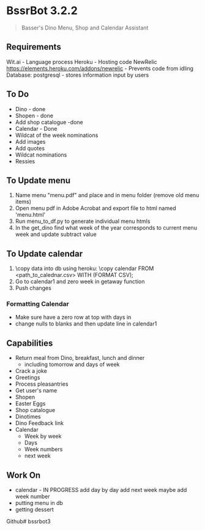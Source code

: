 # BssrBot 3.2.2
> Basser's Dino Menu, Shop and Calendar Assistant

## Requirements

Wit.ai - Language process
Heroku - Hosting code
NewRelic https://elements.heroku.com/addons/newrelic - Prevents code from idling
Database: postgresql - stores information input by users

## To Do
- Dino - done
- Shopen - done
- Add shop catalogue -done
- Calendar - Done
- Wildcat of the week nominations
- Add images
- Add quotes
- Wildcat nominations
- Ressies


## To Update menu
1. Name menu "menu.pdf" and place and in menu folder (remove old menu items)
1. Open menu pdf in Adobe Acrobat and export file
to html named 'menu.html'
2. Run menu_to_df.py to generate individual menu htmls
3. In the get_dino find what week of the year corresponds to current menu week and update subtract value


## To Update calendar
1. \copy data into db using heroku:
	\copy calendar FROM <path_to_calednar.csv> WITH (FORMAT CSV);
2. Go to calendar1 and zero week in getaway function
3. Push changes
### Formatting Calendar
- Make sure have a zero row at top with days in
- change nulls to blanks and then update line in calendar1

## Capabilities
- Return meal from Dino, breakfast, lunch and dinner
 	- including tomorrow and days of week
- Crack a joke
- Greetings
- Process pleasantries
- Get user's name
- Shopen
- Easter Eggs
- Shop catalogue
- Dinotimes
- Dino Feedback link
- Calendar
	- Week by week
	- Days
	- Week numbers
	- next week

## Work On
- calendar - IN PROGRESS
	add day by day
	add next week
	maybe add week number
- putting menu in db
- getting dessert

Github# bssrbot3